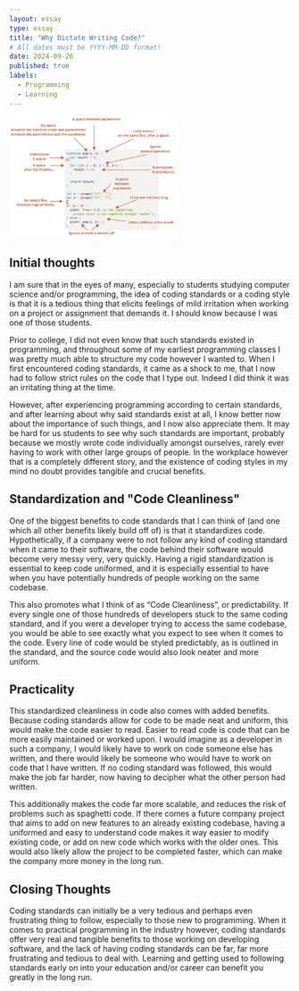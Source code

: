 ```yaml
---
layout: essay
type: essay
title: "Why Dictate Writing Code?"
# All dates must be YYYY-MM-DD format!
date: 2024-09-26
published: true
labels:
  - Programming
  - Learning
---
```


<img width="300px" class="rounded float-start pe-4" src="../img/codingstandards.png">

## Initial thoughts

I am sure that in the eyes of many, especially to students studying computer science and/or programming, the idea of coding standards or a coding style is that it is a tedious thing that elicits feelings of mild irritation when working on a project or assignment that demands it. I should know because I was one of those students. 

Prior to college, I did not even know that such standards existed in programming, and throughout some of my earliest programming classes I was pretty much able to structure my code however I wanted to. When I first encountered coding standards, it came as a shock to me, that I now had to follow strict rules on the code that I type out. Indeed I did think it was an irritating thing at the time.

However, after experiencing programming according to certain standards, and after learning about why said standards exist at all, I know better now about the importance of such things, and I now also appreciate them. It may be hard for us students to see why such standards are important, probably because we mostly wrote code individually amongst ourselves, rarely ever having to work with other large groups of people. In the workplace however that is a completely different story, and the existence of coding styles in my mind no doubt provides tangible and crucial benefits.

## Standardization and "Code Cleanliness"

One of the biggest benefits to code standards that I can think of (and one which all other benefits likely build off of) is that it standardizes code. Hypothetically, if a company were to not follow any kind of coding standard when it came to their software, the code behind their software would become very messy very, very quickly. Having a rigid standardization is essential to keep code uniformed, and it is especially essential to have when you have potentially hundreds of people working on the same codebase. 

This also promotes what I think of as “Code Cleanliness”, or predictability. If every single one of those hundreds of developers stuck to the same coding standard, and if you were a developer trying to access the same codebase, you would be able to see exactly what you expect to see when it comes to the code. Every line of code would be styled predictably, as is outlined in the standard, and the source code would also look neater and more uniform.

## Practicality

This standardized cleanliness in code also comes with added benefits. Because coding standards allow for code to be made neat and uniform, this would make the code easier to read. Easier to read code is code that can be more easily maintained or worked upon. I would imagine as a developer in such a company, I would likely have to work on code someone else has written, and there would likely be someone who would have to work on code that I have written. If no coding standard was followed, this would make the job far harder, now having to decipher what the other person had written.

This additionally makes the code far more scalable, and reduces the risk of problems such as spaghetti code. If there comes a future company project that aims to add on new features to an already existing codebase, having a uniformed and easy to understand code makes it way easier to modify existing code, or add on new code which works with the older ones. This would also likely allow the project to be completed faster, which can make the company more money in the long run.

## Closing Thoughts

Coding standards can initially be a very tedious and perhaps even frustrating thing to follow, especially to those new to programming. When it comes to practical programming in the industry however, coding standards offer very real and tangible benefits to those working on developing software, and the lack of having coding standards can be far, far more frustrating and tedious to deal with. Learning and getting used to following standards early on into your education and/or career can benefit you greatly in the long run.

